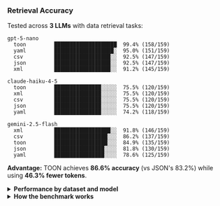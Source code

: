 ### Retrieval Accuracy

Tested across **3 LLMs** with data retrieval tasks:

```
gpt-5-nano
  toon         ████████████████████  99.4% (158/159)
  yaml         ███████████████████░  95.0% (151/159)
  csv          ██████████████████░░  92.5% (147/159)
  json         ██████████████████░░  92.5% (147/159)
  xml          ██████████████████░░  91.2% (145/159)

claude-haiku-4-5
  toon         ███████████████░░░░░  75.5% (120/159)
  xml          ███████████████░░░░░  75.5% (120/159)
  csv          ███████████████░░░░░  75.5% (120/159)
  json         ███████████████░░░░░  75.5% (120/159)
  yaml         ███████████████░░░░░  74.2% (118/159)

gemini-2.5-flash
  xml          ██████████████████░░  91.8% (146/159)
  csv          █████████████████░░░  86.2% (137/159)
  toon         █████████████████░░░  84.9% (135/159)
  json         ████████████████░░░░  81.8% (130/159)
  yaml         ████████████████░░░░  78.6% (125/159)
```

**Advantage:** TOON achieves **86.6% accuracy** (vs JSON's 83.2%) while using **46.3% fewer tokens**.

<details>
<summary><strong>Performance by dataset and model</strong></summary>

#### Performance by Dataset

##### Uniform employee records (TOON optimal format)

| Format | Accuracy | Tokens | Correct/Total |
| ------ | -------- | ------ | ------------- |
| `toon` | 87.4% | 2.483 | 152/174 |
| `csv` | 82.8% | 2.337 | 144/174 |
| `yaml` | 83.9% | 4.969 | 146/174 |
| `json` | 83.9% | 6.347 | 146/174 |
| `xml` | 88.5% | 7.314 | 154/174 |

##### E-commerce orders with nested structures

| Format | Accuracy | Tokens | Correct/Total |
| ------ | -------- | ------ | ------------- |
| `toon` | 90.9% | 5.967 | 120/132 |
| `csv` | 93.9% | 6.735 | 124/132 |
| `yaml` | 87.1% | 7.328 | 115/132 |
| `json` | 87.9% | 9.694 | 116/132 |
| `xml` | 93.2% | 10.992 | 123/132 |

##### Time-series analytics data

| Format | Accuracy | Tokens | Correct/Total |
| ------ | -------- | ------ | ------------- |
| `csv` | 89.7% | 1.393 | 78/87 |
| `toon` | 88.5% | 1.515 | 77/87 |
| `yaml` | 83.9% | 2.938 | 73/87 |
| `json` | 88.5% | 3.665 | 77/87 |
| `xml` | 85.1% | 4.376 | 74/87 |

##### Top 100 GitHub repositories

| Format | Accuracy | Tokens | Correct/Total |
| ------ | -------- | ------ | ------------- |
| `toon` | 76.2% | 8.745 | 64/84 |
| `csv` | 69.0% | 8.513 | 58/84 |
| `yaml` | 71.4% | 13.129 | 60/84 |
| `json` | 69.0% | 15.145 | 58/84 |
| `xml` | 71.4% | 17.095 | 60/84 |

#### Performance by Model

##### gpt-5-nano

| Format | Accuracy | Correct/Total |
| ------ | -------- | ------------- |
| `toon` | 99.4% | 158/159 |
| `yaml` | 95.0% | 151/159 |
| `csv` | 92.5% | 147/159 |
| `json` | 92.5% | 147/159 |
| `xml` | 91.2% | 145/159 |

##### claude-haiku-4-5

| Format | Accuracy | Correct/Total |
| ------ | -------- | ------------- |
| `toon` | 75.5% | 120/159 |
| `xml` | 75.5% | 120/159 |
| `csv` | 75.5% | 120/159 |
| `json` | 75.5% | 120/159 |
| `yaml` | 74.2% | 118/159 |

##### gemini-2.5-flash

| Format | Accuracy | Correct/Total |
| ------ | -------- | ------------- |
| `xml` | 91.8% | 146/159 |
| `csv` | 86.2% | 137/159 |
| `toon` | 84.9% | 135/159 |
| `json` | 81.8% | 130/159 |
| `yaml` | 78.6% | 125/159 |

</details>

<details>
<summary><strong>How the benchmark works</strong></summary>

#### What's Being Measured

This benchmark tests **LLM comprehension and data retrieval accuracy** when data is presented in different formats. Each LLM receives formatted data and must answer questions about it (this does NOT test LLM's ability to generate TOON output).

#### Datasets Tested

Four datasets designed to test different structural patterns:

1. **Tabular** (100 employee records): Uniform objects with identical fields – optimal for TOON's tabular format.
2. **Nested** (50 e-commerce orders): Complex structures with nested customer objects and item arrays.
3. **Analytics** (60 days of metrics): Time-series data with dates and numeric values.
4. **GitHub** (100 repositories): Real-world data from top GitHub repos by stars.

#### Question Types

~160 questions are generated dynamically across three categories:

- **Field retrieval (50%)**: Direct value lookups
  - Example: "What is Alice's salary?" → `75000`
  - Example: "What is the customer name for order ORD-0042?" → `John Doe`

- **Aggregation (25%)**: Counting and summation tasks
  - Example: "How many employees work in Engineering?" → `17`
  - Example: "What is the total revenue across all orders?" → `45123.50`

- **Filtering (25%)**: Conditional queries
  - Example: "How many employees in Sales have salary > 80000?" → `5`
  - Example: "How many orders have total > 400?" → `12`

#### Evaluation Process

1. **Format conversion**: Each dataset is converted to all 5 formats (TOON, JSON, YAML, CSV, XML).
2. **Query LLM**: Each model receives formatted data + question in a prompt.
3. **LLM responds**: Model extracts the answer from the data.
4. **Validate with LLM-as-judge**: GPT-5-nano validates if the answer is semantically correct.

#### Semantic Validation

Answers are validated by an LLM judge (`gpt-5-nano`) using semantic equivalence, not exact string matching:

- **Numeric formats**: `50000` = `$50,000` = `50000 dollars` ✓
- **Case insensitive**: `Engineering` = `engineering` = `ENGINEERING` ✓
- **Minor formatting**: `2025-01-01` = `January 1, 2025` ✓

#### Models & Configuration

- **Models tested**: `gpt-5-nano`, `claude-haiku-4-5`, `gemini-2.5-flash`
- **Token counting**: Using `gpt-tokenizer` with `o200k_base` encoding (GPT-5 tokenizer)
- **Temperature**: 0 (for non-reasoning models)
- **Total evaluations**: 159 questions × 5 formats × 3 models = 2,385 LLM calls

</details>
